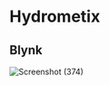 # Hydrometix

## Blynk 
![Screenshot (374)](https://github.com/user-attachments/assets/9dbe2d86-258a-4669-82da-7d042f713ac8)


